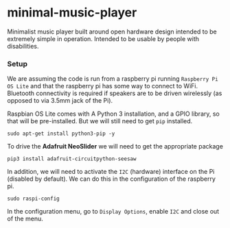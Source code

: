 # minimal-music-player
Minimalist music player built around open hardware design intended to be extremely simple in operation. Intended to be usable by people with disabilities.



### Setup

We are assuming the code is run from a raspberry pi running `Raspberry Pi OS Lite` and that the raspberry pi has some way to connect to WiFi. Bluetooth connectivity is required if speakers are to be driven wirelessly (as opposed to via 3.5mm jack of the Pi).

Raspbian OS Lite comes with A Python 3 installation, and a GPIO library, so that will be pre-installed. But we will still need to get `pip` installed. 

```
sudo apt-get install python3-pip -y
```

To drive the **Adafruit NeoSlider** we will need to get the appropriate package

```
pip3 install adafruit-circuitpython-seesaw
```

In addition, we will need to activate the `I2C` (hardware) interface on the Pi (disabled by default). We can do this in the configuration of the raspberry pi. 

```
sudo raspi-config
```

In the configuration menu, go to `Display Options`, enable `I2C` and close out of the menu. 
